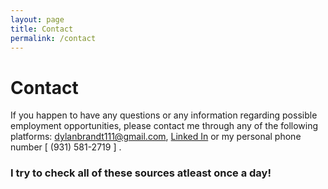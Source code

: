 ```yaml
---
layout: page
title: Contact
permalink: /contact
---
```


# Contact
If you happen to have any questions or any information regarding possible employment opportunities, please contact me through any of the following platforms: [dylanbrandt111@gmail.com](mailto:dylanbrandt111@gmail.com), [Linked In](https://www.linkedin.com/in/dylan-brandt-210896235/) or my personal phone number [ (931) 581-2719 ] . 

### I try to check all of these sources atleast once a day! ###
